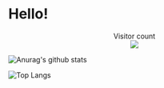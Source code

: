 # Hello!

<p align="center"> 
  Visitor count<br>
  <img src="https://profile-counter.glitch.me/sagar-viradiya/count.svg" />
</p>

![Anurag's github stats](https://github-readme-stats.vercel.app/api?username=felix990302&count_private=true&show_icons=true&theme=radical)

![Top Langs](https://github-readme-stats.vercel.app/api/top-langs/?username=felix990302&theme=radical)
